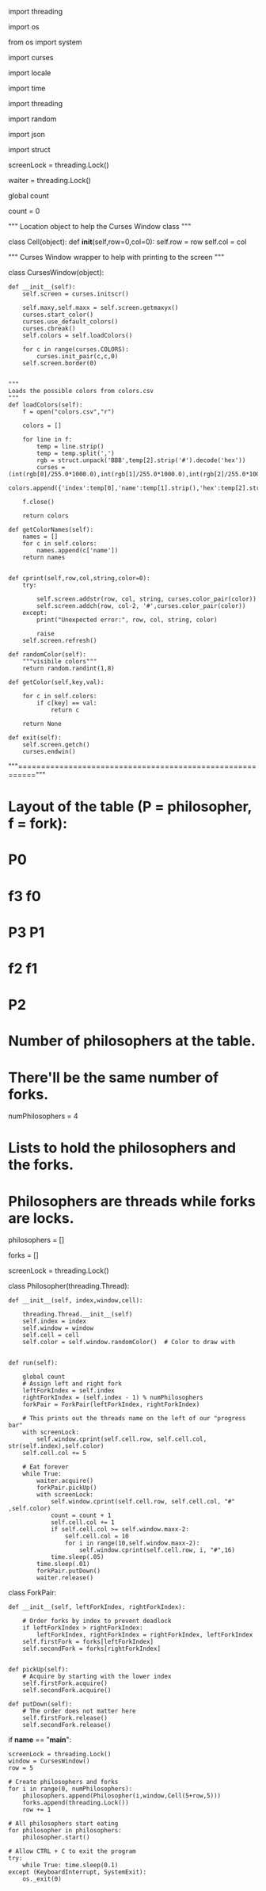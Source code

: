 import threading

import os

from os import system

import curses

import locale

import time

import threading

import random

import json

import struct


screenLock = threading.Lock()

waiter = threading.Lock()

global count

count = 0

"""
Location object to help the Curses Window class
"""

class Cell(object):
    def __init__(self,row=0,col=0):
        self.row = row
        self.col = col

"""
Curses Window wrapper to help with printing to the screen
"""

class CursesWindow(object):
      
    def __init__(self):
        self.screen = curses.initscr()

        self.maxy,self.maxx = self.screen.getmaxyx()
        curses.start_color()
        curses.use_default_colors()
        curses.cbreak()
        self.colors = self.loadColors()

        for c in range(curses.COLORS):
            curses.init_pair(c,c,0)
        self.screen.border(0)


    """
    Loads the possible colors from colors.csv
    """
    def loadColors(self):
        f = open("colors.csv","r")

        colors = []

        for line in f:
            temp = line.strip()
            temp = temp.split(',')
            rgb = struct.unpack('BBB',temp[2].strip('#').decode('hex'))
            curses = (int(rgb[0]/255.0*1000.0),int(rgb[1]/255.0*1000.0),int(rgb[2]/255.0*1000.0))
            colors.append({'index':temp[0],'name':temp[1].strip(),'hex':temp[2].strip(),'curses':curses,'rgb':rgb})

        f.close()
        
        return colors
    
    def getColorNames(self):
        names = []
        for c in self.colors:
            names.append(c['name'])
        return names

    
    def cprint(self,row,col,string,color=0):
        try: 

            self.screen.addstr(row, col, string, curses.color_pair(color))
            self.screen.addch(row, col-2, '#',curses.color_pair(color))      
        except:
            print("Unexpected error:", row, col, string, color)
            
            raise
        self.screen.refresh()
    
    def randomColor(self):
        """visibile colors"""
        return random.randint(1,8)
        
    def getColor(self,key,val):
        
        for c in self.colors:
            if c[key] == val:
                return c
        
        return None
        
    def exit(self):
        self.screen.getch()
        curses.endwin()
        

"""=========================================================="""

# Layout of the table (P = philosopher, f = fork):
#          P0
#       f3    f0
#     P3        P1
#       f2    f1
#          P2

# Number of philosophers at the table. 
# There'll be the same number of forks.
numPhilosophers = 4

# Lists to hold the philosophers and the forks.
# Philosophers are threads while forks are locks.
philosophers = []

forks = []

screenLock = threading.Lock()

class Philosopher(threading.Thread):

    def __init__(self, index,window,cell):
	
        threading.Thread.__init__(self)
        self.index = index
        self.window = window
        self.cell = cell
        self.color = self.window.randomColor()  # Color to draw with
        

    def run(self):
	
        global count
        # Assign left and right fork
        leftForkIndex = self.index
        rightForkIndex = (self.index - 1) % numPhilosophers
        forkPair = ForkPair(leftForkIndex, rightForkIndex)
        
        # This prints out the threads name on the left of our "progress bar"
        with screenLock:
            self.window.cprint(self.cell.row, self.cell.col, str(self.index),self.color)
        self.cell.col += 5

        # Eat forever
        while True:
            waiter.acquire()
            forkPair.pickUp()
            with screenLock:
                self.window.cprint(self.cell.row, self.cell.col, "#" ,self.color)
                count = count + 1
                self.cell.col += 1
                if self.cell.col >= self.window.maxx-2:
                    self.cell.col = 10
                    for i in range(10,self.window.maxx-2):
                        self.window.cprint(self.cell.row, i, "#",16)
                time.sleep(.05)
            time.sleep(.01)
            forkPair.putDown()
            waiter.release()

class ForkPair:

    def __init__(self, leftForkIndex, rightForkIndex):
	
        # Order forks by index to prevent deadlock
        if leftForkIndex > rightForkIndex:
            leftForkIndex, rightForkIndex = rightForkIndex, leftForkIndex
        self.firstFork = forks[leftForkIndex]
        self.secondFork = forks[rightForkIndex]
    

    def pickUp(self):
        # Acquire by starting with the lower index
        self.firstFork.acquire()
        self.secondFork.acquire()

    def putDown(self):
        # The order does not matter here
        self.firstFork.release()
        self.secondFork.release()

if __name__ == "__main__":

    screenLock = threading.Lock()
    window = CursesWindow()
    row = 5
    
    # Create philosophers and forks
    for i in range(0, numPhilosophers):
        philosophers.append(Philosopher(i,window,Cell(5+row,5)))
        forks.append(threading.Lock())
        row += 1

    # All philosophers start eating
    for philosopher in philosophers:
        philosopher.start()

    # Allow CTRL + C to exit the program
    try:
        while True: time.sleep(0.1)
    except (KeyboardInterrupt, SystemExit):
        os._exit(0)